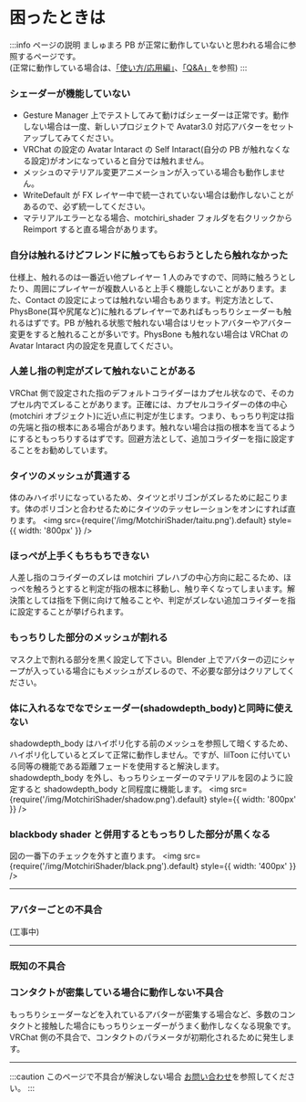 # 困ったときは

:::info ページの説明
ましゅまろ PB が正常に動作していないと思われる場合に参照するページです。  
(正常に動作している場合は、[「使い方/応用編」](https://wataame89.github.io/documents-wataameya/marshmallowPB/howtouse/addition)、[「Q&A」](https://wataame89.github.io/documents-wataameya/marshmallowPB/qa)を参照)
:::

### シェーダーが機能していない

- Gesture Manager 上でテストしてみて動けばシェーダーは正常です。動作しない場合は一度、新しいプロジェクトで Avatar3.0 対応アバターをセットアップしてみてください。
- VRChat の設定の Avatar Intaract の Self Intaract(自分の PB が触れなくなる設定)がオンになっていると自分では触れません。
- メッシュのマテリアル変更アニメーションが入っている場合も動作しません。
- WriteDefault が FX レイヤー中で統一されていない場合は動作しないことがあるので、必ず統一してください。
- マテリアルエラーとなる場合、motchiri_shader フォルダを右クリックから Reimport すると直る場合があります。

### 自分は触れるけどフレンドに触ってもらおうとしたら触れなかった

仕様上、触れるのは一番近い他プレイヤー 1 人のみですので、同時に触ろうとしたり、周囲にプレイヤーが複数人いると上手く機能しないことがあります。また、Contact の設定によっては触れない場合もあります。判定方法として、PhysBone(耳や尻尾など)に触れるプレイヤーであればもっちりシェーダーも触れるはずです。PB が触れる状態で触れない場合はリセットアバターやアバター変更をすると触れることが多いです。PhysBone も触れない場合は VRChat の Avatar Intaract 内の設定を見直してください。

### 人差し指の判定がズレて触れないことがある

VRChat 側で設定された指のデフォルトコライダーはカプセル状なので、そのカプセル内でズレることがあります。正確には、カプセルコライダーの体の中心(motchiri オブジェクト)に近い点に判定が生じます。つまり、もっちり判定は指の先端と指の根本にある場合があります。触れない場合は指の根本を当てるようにするともっちりするはずです。回避方法として、追加コライダーを指に設定することをお勧めしています。

### タイツのメッシュが貫通する

体のみハイポリになっているため、タイツとポリゴンがズレるために起こります。体のポリゴンと合わせるためにタイツのテッセレーションをオンにすれば直ります。
<img
src={require('/img/MotchiriShader/taitu.png').default}
style={{ width: '800px' }}
/>

### ほっぺが上手くもちもちできない

人差し指のコライダーのズレは motchiri プレハブの中心方向に起こるため、ほっぺを触ろうとすると判定が指の根本に移動し、触り辛くなってしまいます。解決策としては指を下側に向けて触ることや、判定がズレない追加コライダーを指に設定することが挙げられます。

### もっちりした部分のメッシュが割れる

マスク上で割れる部分を黒く設定して下さい。Blender 上でアバターの辺にシャープが入っている場合にもメッシュがズレるので、不必要な部分はクリアしてください。

### 体に入れるなでなでシェーダー(shadowdepth_body)と同時に使えない

shadowdepth_body はハイポリ化する前のメッシュを参照して暗くするため、ハイポリ化しているとズレて正常に動作しません。ですが、lilToon に付いている同等の機能である距離フェードを使用すると解決します。shadowdepth_body を外し、もっちりシェーダーのマテリアルを図のように設定すると shadowdepth_body と同程度に機能します。
<img
src={require('/img/MotchiriShader/shadow.png').default}
style={{ width: '800px' }}
/>

### blackbody shader と併用するともっちりした部分が黒くなる

図の一番下のチェックを外すと直ります。
<img
src={require('/img/MotchiriShader/black.png').default}
style={{ width: '400px' }}
/>

---

### アバターごとの不具合

(工事中)

---

### 既知の不具合

### コンタクトが密集している場合に動作しない不具合

もっちりシェーダーなどを入れているアバターが密集する場合など、多数のコンタクトと接触した場合にもっちりシェーダーがうまく動作しなくなる現象です。  
VRChat 側の不具合で、コンタクトのパラメータが初期化されるために発生します。

---

:::caution このページで不具合が解決しない場合
[お問い合わせ](https://wataame89.github.io/documents-wataameya/marshmallowPB/howtocontact)を参照してください。
:::

